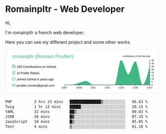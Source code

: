 # Romainpltr - Web Developer

Hi,

I'm romainpltr a french web developer.

Here you can see my different project and some other works.



[![](https://raw.githubusercontent.com/romainpltr/romainpltr/master/profile-summary-card-output/vue/0-profile-details.svg)](https://github.com/vn7n24fzkq/github-profile-summary-cards)

<!--START_SECTION:waka-->

```text
PHP          3 hrs 23 mins   ██████████████▒░░░░░░░░░░   56.83 %
Twig         1 hr 12 mins    █████░░░░░░░░░░░░░░░░░░░░   20.15 %
YAML         32 mins         ██▒░░░░░░░░░░░░░░░░░░░░░░   09.03 %
JSON         26 mins         █▓░░░░░░░░░░░░░░░░░░░░░░░   07.33 %
JavaScript   18 mins         █▒░░░░░░░░░░░░░░░░░░░░░░░   05.05 %
Text         4 mins          ▒░░░░░░░░░░░░░░░░░░░░░░░░   01.16 %
```

<!--END_SECTION:waka-->
